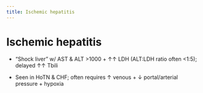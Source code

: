 ```yaml
---
title: Ischemic hepatitis
---
```

# Ischemic hepatitis

* “Shock liver” w/ AST & ALT >1000 + ↑↑ LDH (ALT:LDH ratio often <1:5); delayed ↑↑ Tbili

* Seen in HoTN & CHF; often requires ↑ venous + ↓ portal/arterial pressure + hypoxia
